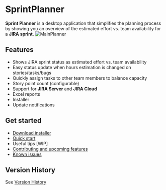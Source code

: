 
# SprintPlanner
**Sprint Planner** is a desktop application that simplifies the planning process by showing you an overview of the estimated effort vs. team availability for a **JIRA sprint**.
![MainPlanner](https://user-images.githubusercontent.com/7755563/79144099-0c818480-7dc7-11ea-8d9e-d66e16ea18eb.png)
## Features
- Shows JIRA sprint status as estimated effort vs. team availability
- Easy status update when hours estimation is changed on stories/tasks/bugs
- Quickly assign tasks to other team members to balance capacity
- Story point count (configurable)
- Support for **JIRA Server** and **JIRA Cloud**
- Excel reports
- Installer
- Update notifications
## Get started
- [Download installer](https://github.com/remusp/SprintPlanner/releases/download/v0.0.8-beta/SprintPlanner.zip)
- [Quick start](https://github.com/remusp/SprintPlanner/wiki/Quick-Start) 
- Useful tips [WIP]
- [Contributing and upcoming features](./docs/wishlist.md)
- [Known issues](./docs/issues.md)

## Version History
See [Version History](VersionHistory.md)
    

